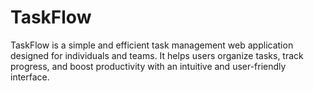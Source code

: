 # TaskFlow
TaskFlow is a simple and efficient task management web application designed for individuals and teams. It helps users organize tasks, track progress, and boost productivity with an intuitive and user-friendly interface.
